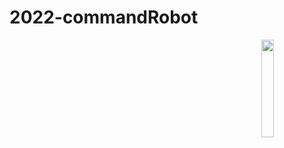 # 2022-commandRobot
<a>
  <img width="20%" src="https://raw.githubusercontent.com/SubZero-Robotics/2022-commandRobot/main/robot.png" align="right" />
</a>
